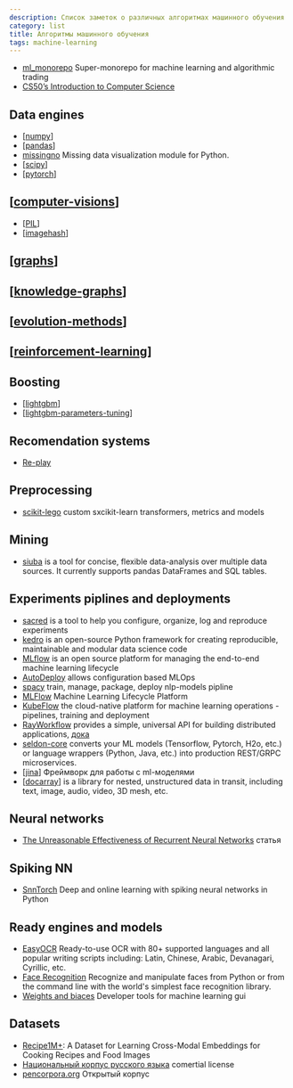 ```yaml
---
description: Список заметок о различных алгоритмах машинного обучения
category: list
title: Алгоритмы машинного обучения
tags: machine-learning
---
```

- [ml_monorepo](https://github.com/timothyyu/ml_monorepo) Super-monorepo for machine learning and algorithmic trading
- [CS50’s Introduction to Computer Science](https://cs50.harvard.edu/x/2023/)

## Data engines

- [[numpy]]
- [[pandas]]
- [missingno](https://github.com/ResidentMario/missingno) Missing data visualization module for Python.
- [[scipy]]
- [[pytorch]]

## [[computer-visions]]

- [[PIL]]
- [[imagehash]]

## [[graphs]]

## [[knowledge-graphs]]

## [[evolution-methods]]

## [[reinforcement-learning]]

## Boosting

- [[lightgbm]]
- [[lightgbm-parameters-tuning]]

## Recomendation systems

- [Re-play](https://sberbank-ai-lab.github.io/RePlay/)

## Preprocessing

- [scikit-lego](https://scikit-lego.readthedocs.io/en/latest/index.html) custom sxcikit-learn transformers, metrics and models

## Mining

- [siuba](https://siuba.readthedocs.io/en/latest/intro.html) is a tool for concise, flexible data-analysis over multiple data sources. It currently supports pandas DataFrames and SQL tables.

## Experiments piplines and deployments

- [sacred](https://github.com/IDSIA/sacred) is a tool to help you configure, organize, log and reproduce experiments
- [kedro](https://github.com/kedro-org/kedro) is an open-source Python framework for creating reproducible, maintainable and modular data science code
- [MLflow](https://mlflow.org/docs/latest/index.html) is an open source platform for managing the end-to-end machine learning lifecycle
- [AutoDeploy](https://github.com/kartik4949/AutoDeploy) allows configuration based MLOps
- [spacy](https://spacy.io/) train, manage, package, deploy nlp-models pipline
- [MLFlow](https://github.com/mlflow/mlflow/) Machine Learning Lifecycle Platform
- [KubeFlow](https://github.com/kubeflow/kubeflow) the cloud-native platform for machine learning operations - pipelines, training and deployment
- [RayWorkflow](https://github.com/ray-project/ray) provides a simple, universal API for building distributed applications, [дока](https://docs.ray.io/en/latest/workflows/concepts.html)
- [seldon-core](https://github.com/SeldonIO/seldon-core) converts your ML models (Tensorflow, Pytorch, H2o, etc.) or language wrappers (Python, Java, etc.) into production REST/GRPC microservices.
- [[jina]] Фреймворк для работы с ml-моделями
- [[docarray]] is a library for nested, unstructured data in transit, including text, image, audio, video, 3D mesh, etc.

## Neural networks

- [The Unreasonable Effectiveness of Recurrent Neural Networks](http://karpathy.github.io/2015/05/21/rnn-effectiveness/) статья

## Spiking NN

- [SnnTorch](https://github.com/jeshraghian/snntorch) Deep and online learning with spiking neural networks in Python

## Ready engines and models

- [EasyOCR](https://github.com/JaidedAI/EasyOCR) Ready-to-use OCR with 80+ supported languages and all popular writing scripts including: Latin, Chinese, Arabic, Devanagari, Cyrillic, etc.
- [Face Recognition](https://github.com/ageitgey/face_recognition) Recognize and manipulate faces from Python or from the command line with the world's simplest face recognition library.
- [Weights and biaces](https://wandb.ai/site/papers) Developer tools for machine learning gui

## Datasets

- [Recipe1M+](http://pic2recipe.csail.mit.edu/): A Dataset for Learning Cross-Modal Embeddings for Cooking Recipes and Food Images
- [Национальный корпус русского языка](https://ruscorpora.ru/) comertial license
- [pencorpora.org](http://opencorpora.org/) Открытый корпус

[//begin]: # "Autogenerated link references for markdown compatibility"
[numpy]: ../notes/numpy "Numpy"
[pandas]: ../notes/pandas "Pandas"
[scipy]: ../notes/scipy "Scipy"
[pytorch]: ../notes/pytorch "Machine learning framework pytorch"
[computer-visions]: computer-visions "Computer visions"
[PIL]: ../notes/PIL "Pillow - обработка изображений"
[imagehash]: ../notes/imagehash "imagehash - хеширование изображений"
[graphs]: graphs "Machine learning with graphs"
[knowledge-graphs]: knowledge-graphs "Knowledge graphs"
[evolution-methods]: evolution-methods "Evolution methods"
[reinforcement-learning]: reinforcement-learning "Reinforcement learning"
[lightgbm]: ../notes/lightgbm "Lightgbm"
[lightgbm-parameters-tuning]: ../notes/lightgbm-parameters-tuning "Lightgbm parameters tuning"
[jina]: ../notes/jina "Jina"
[docarray]: ../notes/docarray "Docarray python"
[//end]: # "Autogenerated link references"